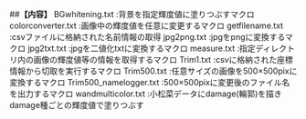 ##**【内容】**
BGwhitening.txt		:背景を指定輝度値に塗りつぶすマクロ  
colorconverter.txt	:画像中の輝度値を任意に変更するマクロ
getfilename.txt		:csvファイルに格納された名前情報の取得
jpg2png.txt		:jpgをpngに変換するマクロ
jpg2txt.txt		:jpgを二値化txtに変換するマクロ
measure.txt		:指定ディレクトリ内の画像の輝度値等の情報を取得するマクロ
Trim1.txt		:csvに格納された座標情報から切取を実行するマクロ
Trim500.txt		:任意サイズの画像を500×500pixに変換するマクロ
Trim500_namelogger.txt	:500×500pixに変更後のファイル名を出力するマクロ
wandmulticolor.txt	:小松菜データにdamage(輪郭)を描きdamage種ごとの輝度値で塗りつぶす
